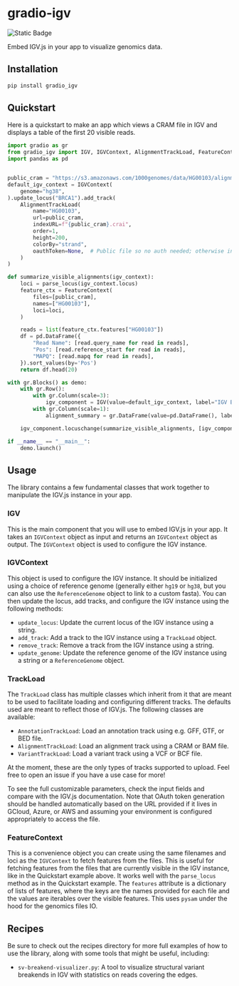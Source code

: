 # gradio-igv
<img alt="Static Badge" src="https://img.shields.io/badge/version%20-%200.0.1%20-%20orange">  

Embed IGV.js in your app to visualize genomics data.

## Installation

```bash
pip install gradio_igv
```

## Quickstart

Here is a quickstart to make an app which views a CRAM file in IGV and displays a table of the first 20 visible reads.

```python
import gradio as gr
from gradio_igv import IGV, IGVContext, AlignmentTrackLoad, FeatureContext, parse_locus
import pandas as pd


public_cram = "https://s3.amazonaws.com/1000genomes/data/HG00103/alignment/HG00103.alt_bwamem_GRCh38DH.20150718.GBR.low_coverage.cram"
default_igv_context = IGVContext(
    genome="hg38",
).update_locus("BRCA1").add_track(
    AlignmentTrackLoad(
        name="HG00103",
        url=public_cram,
        indexURL=f"{public_cram}.crai",
        order=1,
        height=200,
        colorBy="strand",
        oauthToken=None,  # Public file so no auth needed; otherwise inferred by URL type using environment
    )
)

def summarize_visible_alignments(igv_context):
    loci = parse_locus(igv_context.locus)
    feature_ctx = FeatureContext(
        files=[public_cram],
        names=["HG00103"],
        loci=loci,
    )

    reads = list(feature_ctx.features["HG00103"])
    df = pd.DataFrame({
        "Read Name": [read.query_name for read in reads],
        "Pos": [read.reference_start for read in reads],
        "MAPQ": [read.mapq for read in reads],
    }).sort_values(by='Pos')
    return df.head(20)

with gr.Blocks() as demo:
    with gr.Row():
        with gr.Column(scale=3):
            igv_component = IGV(value=default_igv_context, label="IGV Browser")
        with gr.Column(scale=1):
            alignment_summary = gr.DataFrame(value=pd.DataFrame(), label="Alignment Summary", max_height=800)

    igv_component.locuschange(summarize_visible_alignments, [igv_component], [alignment_summary])

if __name__ == "__main__":
    demo.launch()
```

## Usage

The library contains a few fundamental classes that work together to manipulate the IGV.js instance in your app.

### IGV

This is the main component that you will use to embed IGV.js in your app. It takes an `IGVContext` object as input and returns an `IGVContext` object as output. The `IGVContext` object is used to configure the IGV instance.

### IGVContext

This object is used to configure the IGV instance. It should be initialized using a choice of reference genome (generally either `hg19` or `hg38`, but you can also use the `ReferenceGenome` object to link to a custom fasta). You can then update the locus, add tracks, and configure the IGV instance using the following methods:
- `update_locus`: Update the current locus of the IGV instance using a string.
- `add_track`: Add a track to the IGV instance using a `TrackLoad` object.
- `remove_track`: Remove a track from the IGV instance using a string.
- `update_genome`: Update the reference genome of the IGV instance using a string or a `ReferenceGenome` object.

### TrackLoad

The `TrackLoad` class has multiple classes which inherit from it that are meant to be used to facilitate loading and configuring different tracks. The defaults used are meant to reflect those of IGV.js. The following classes are available:
- `AnnotationTrackLoad`: Load an annotation track using e.g. GFF, GTF, or BED file.
- `AlignmentTrackLoad`: Load an alignment track using a CRAM or BAM file.
- `VariantTrackLoad`: Load a variant track using a VCF or BCF file.

At the moment, these are the only types of tracks supported to upload. Feel free to open an issue if you have a use case for more!

To see the full customizable parameters, check the input fields and compare with the IGV.js documentation. Note that OAuth token generation should be handled automatically based on the URL provided if it lives in GCloud, Azure, or AWS and assuming your environment is configured appropriately to access the file.

### FeatureContext

This is a convenience object you can create using the same filenames and loci as the `IGVContext` to fetch features from the files. This is useful for fetching features from the files that are currently visible in the IGV instance, like in the Quickstart example above. It works well with the `parse_locus` method as in the Quickstart example. The `features` attribute is a dictionary of lists of features, where the keys are the names provided for each file and the values are iterables over the visible features. This uses `pysam` under the hood for the genomics files IO.

## Recipes

Be sure to check out the recipes directory for more full examples of how to use the library, along with some tools that might be useful, including:
- `sv-breakend-visualizer.py`: A tool to visualize structural variant breakends in IGV with statistics on reads covering the edges.